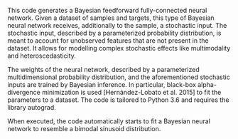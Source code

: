 This code generates a Bayesian feedforward fully-connected neural network. Given a dataset of samples and targets, this type of Bayesian neural network receives, additionally to the sample, a stochastic input. The stochastic input, described by a parameterized probability distribution, is meant to account for unobserved features that are not present in the dataset. It allows for modelling complex stochastic effects like multimodality and heteroscedasticity.

The weights of the neural network, described by a parameterized multidimensional probability distribution, and the aforementioned stochastic inputs are trained by Bayesian inference. In particular, black-box alpha-divergence minimization is used [Hernández-Lobato et al. 2015] to fit the parameters to a dataset. The code is tailored to Python 3.6 and requires the library autograd.

When executed, the code automatically starts to fit a Bayesian neural network to resemble a bimodal sinusoid distribution.
